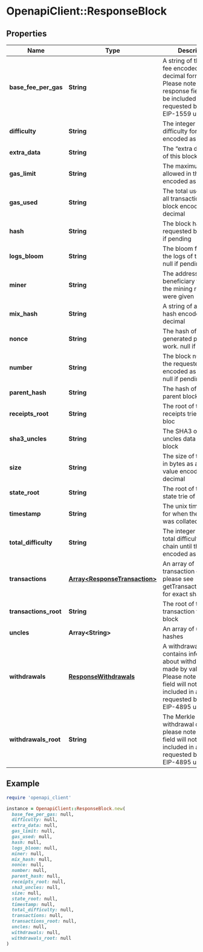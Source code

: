 # OpenapiClient::ResponseBlock

## Properties

| Name | Type | Description | Notes |
| ---- | ---- | ----------- | ----- |
| **base_fee_per_gas** | **String** | A string of the base fee encoded in decimal format. Please note that this response field will not be included in a block requested before the EIP-1559 upgrade |  |
| **difficulty** | **String** | The integer of the difficulty for this block encoded as a decimal |  |
| **extra_data** | **String** | The “extra data” field of this block |  |
| **gas_limit** | **String** | The maximum gas allowed in this block encoded as a decimal |  |
| **gas_used** | **String** | The total used gas by all transactions in this block encoded as a decimal |  |
| **hash** | **String** | The block hash of the requested block. null if pending |  |
| **logs_bloom** | **String** | The bloom filter for the logs of the block. null if pending |  |
| **miner** | **String** | The address of the beneficiary to whom the mining rewards were given |  |
| **mix_hash** | **String** | A string of a 256-bit hash encoded as a decimal |  |
| **nonce** | **String** | The hash of the generated proof-of-work. null if pending |  |
| **number** | **String** | The block number of the requested block encoded as a decimal. null if pending |  |
| **parent_hash** | **String** | The hash of the parent block |  |
| **receipts_root** | **String** | The root of the receipts trie of the bloc |  |
| **sha3_uncles** | **String** | The SHA3 of the uncles data in the block |  |
| **size** | **String** | The size of this block in bytes as an Integer value encoded as decimal |  |
| **state_root** | **String** | The root of the final state trie of the block |  |
| **timestamp** | **String** | The unix timestamp for when the block was collated |  |
| **total_difficulty** | **String** | The integer of the total difficulty of the chain until this block encoded as a decimal |  |
| **transactions** | [**Array&lt;ResponseTransaction&gt;**](ResponseTransaction.md) | An array of transaction objects - please see getTransactionByHash for exact shape |  |
| **transactions_root** | **String** | The root of the transaction trie of the block |  |
| **uncles** | **Array&lt;String&gt;** | An array of uncle hashes |  |
| **withdrawals** | [**ResponseWithdrawals**](ResponseWithdrawals.md) | A withdrawals object contains information about withdrawals made by validators. Please note that this field will not be included in a block requested before the EIP-4895 upgrade |  |
| **withdrawals_root** | **String** | The Merkle root of withdrawal data. Also, please note that this field will not be included in a block requested before the EIP-4895 upgrade |  |

## Example

```ruby
require 'openapi_client'

instance = OpenapiClient::ResponseBlock.new(
  base_fee_per_gas: null,
  difficulty: null,
  extra_data: null,
  gas_limit: null,
  gas_used: null,
  hash: null,
  logs_bloom: null,
  miner: null,
  mix_hash: null,
  nonce: null,
  number: null,
  parent_hash: null,
  receipts_root: null,
  sha3_uncles: null,
  size: null,
  state_root: null,
  timestamp: null,
  total_difficulty: null,
  transactions: null,
  transactions_root: null,
  uncles: null,
  withdrawals: null,
  withdrawals_root: null
)
```

